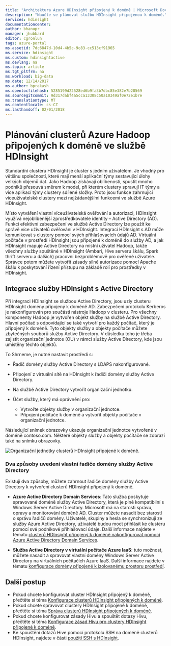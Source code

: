 ```yaml
---
title: "Architektura Azure HDInsight připojený k doméně | Microsoft Docs"
description: "Naučte se plánovat službu HDInsight připojenou k doméně."
services: hdinsight
documentationcenter: 
author: bhanupr
manager: jhubbard
editor: cgronlun
tags: azure-portal
ms.assetid: 7dc6847d-10d4-4b5c-9c83-cc513cf91965
ms.service: hdinsight
ms.custom: hdinsightactive
ms.devlang: na
ms.topic: article
ms.tgt_pltfrm: na
ms.workload: big-data
ms.date: 12/14/2017
ms.author: bprakash
ms.openlocfilehash: 5285199d22528ed6b9fa3b7dbc85e382e7b28569
ms.sourcegitcommit: 9d317dabf4a5cca13308c50a10349af0e72e1b7e
ms.translationtype: MT
ms.contentlocale: cs-CZ
ms.lasthandoff: 02/01/2018
---
```

# <a name="plan-azure-domain-joined-hadoop-clusters-in-hdinsight"></a>Plánování clusterů Azure Hadoop připojených k doméně ve službě HDInsight

Standardní clusteru HDInsight je cluster s jedním uživatelem. Je vhodný pro většinu společností, které mají menší aplikační týmy sestavující úlohy velkých objemů dat. Jako Hadoop získávají oblíbenosti, spustit mnoho podniků přesouvá směrem k model, při kterém clustery spravují IT týmy a více aplikací týmy clustery sdílené složky. Proto jsou funkce zahrnující víceuživatelské clustery mezi nejžádanějšími funkcemi ve službě Azure HDInsight.

Místo vytváření vlastní víceuživatelská ověřování a autorizaci, HDInsight využívá nejoblíbenější zprostředkovatele identity – Active Directory (AD). Funkci efektivní zabezpečení ve službě Active Directory lze použít ke správě více uživatelů ověřování v HDInsight. Integrací HDInsight s AD může komunikovat s clustery pomocí svých přihlašovacích údajů AD. Virtuální počítače v prostředí HDInsight jsou připojené k doméně do služby AD, a jak HDInsight mapuje Active Directory na místní uživatel Hadoop, takže všechny služby spuštěné v HDInsight (Ambari, Hive serveru škálu, Spark thrift serveru a dalších) pracovní bezproblémově pro ověřené uživatele. Správce potom můžete vytvořit zásady silné autorizace pomocí Apache škálu k poskytování řízení přístupu na základě rolí pro prostředky v HDInsight.


## <a name="integrate-hdinsight-with-active-directory"></a>Integrace služby HDInsight s Active Directory

Při integraci HDInsight se službou Active Directory, jsou uzly clusteru HDInsight domény připojený k doméně AD. Zabezpečení protokolu Kerberos je nakonfigurován pro součásti nástroje Hadoop v clusteru. Pro všechny komponenty Hadoop je vytvořen objekt služby na službě Active Directory. Hlavní počítač s odpovídající se také vytvoří pro každý počítač, který je připojený k doméně. Tyto objekty služby a objekty počítače můžete zbytečných souborů služby Active Directory. V důsledku toho je třeba zajistit organizační jednotce (OU) v rámci služby Active Directory, kde jsou umístěny těchto objektů. 

To Shrneme, je nutné nastavit prostředí s:

- Řadič domény služby Active Directory s LDAPS nakonfigurované.
- Připojení z virtuální sítě na HDInsight k řadiči domény služby Active Directory.
- Na službě Active Directory vytvořit organizační jednotku.
- Účet služby, který má oprávnění pro:

    - Vytvořte objekty služby v organizační jednotce.
    - Připojení počítače k doméně a vytvořit objekty počítače v organizační jednotce.

Následující snímek obrazovky ukazuje organizační jednotce vytvořené v doméně contoso.com. Některé objekty služby a objekty počítače se zobrazí také na snímku obrazovky.

![Organizační jednotky clusterů HDInsight připojené k doméně](./media/apache-domain-joined-architecture/hdinsight-domain-joined-ou.png).

### <a name="two-ways-of-bringing-your-own-active-directory-domain-controllers"></a>Dva způsoby uvedení vlastní řadiče domény služby Active Directory

Existují dva způsoby, můžete zahrnout řadiče domény služby Active Directory k vytvoření clusterů HDInsight připojený k doméně. 

- **Azure Active Directory Domain Services**: Tato služba poskytuje spravované doméně služby Active Directory, která je plně kompatibilní s Windows Server Active Directory. Microsoft má na starosti správu, opravy a monitorování doméně AD. Cluster můžete nasadit bez starostí o správu řadičů domény. Uživatelé, skupiny a hesla se synchronizují ze služby Azure Active Directory, uživatelé budou moct přihlásit ke clusteru pomocí své podnikové přihlašovací údaje. Další informace najdete v tématu [clusterů HDInsight připojený k doméně nakonfigurovat pomocí Azure Active Directory Domain Services](./apache-domain-joined-configure-using-azure-adds.md).

- **Služba Active Directory v virtuální počítače Azure IaaS**: tuto možnost, můžete nasadit a spravovat vlastní domény Windows Server Active Directory na virtuálních počítačích Azure IaaS. Další informace najdete v tématu [konfigurace domény připojené k izolovanému prostoru prostředí](./apache-domain-joined-configure.md).

## <a name="next-steps"></a>Další postup
* Pokud chcete konfigurovat cluster HDInsight připojený k doméně, přečtěte si téma [Konfigurace clusterů HDInsight připojených k doméně](apache-domain-joined-configure.md).
* Pokud chcete spravovat clustery HDInsight připojené k doméně, přečtěte si téma [Správa clusterů HDInsight připojených k doméně](apache-domain-joined-manage.md).
* Pokud chcete konfigurovat zásady Hivu a spouštět dotazy Hivu, přečtěte si téma [Konfigurace zásad Hivu pro clustery HDInsight připojené k doméně](apache-domain-joined-run-hive.md).
* Ke spouštění dotazů Hive pomocí protokolu SSH na doméně clusterů HDInsight, najdete v části [použití SSH s HDInsight](../hdinsight-hadoop-linux-use-ssh-unix.md).
